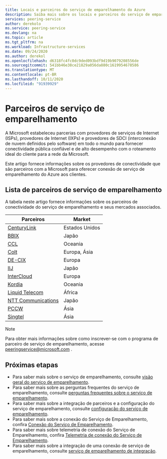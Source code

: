 ```yaml
---
title: Locais e parceiros do serviço de emparelhamento do Azure
description: Saiba mais sobre os locais e parceiros do serviço de emparelhamento do Azure
services: peering-service
author: derekolo
ms.service: peering-service
ms.devlang: na
ms.topic: article
ms.tgt_pltfrm: na
ms.workload: Infrastructure-services
ms.date: 09/24/2020
ms.author: derekol
ms.openlocfilehash: d6318fc4fc0dc9ded093bdf9d19b9079208556de
ms.sourcegitcommit: 541bb46e38ce21829a056da880c1619954678586
ms.translationtype: MT
ms.contentlocale: pt-BR
ms.lasthandoff: 10/11/2020
ms.locfileid: "91939929"
---
```

# <a name="peering-service-partners"></a>Parceiros de serviço de emparelhamento

A Microsoft estabeleceu parcerias com provedores de serviços de Internet (ISPs), provedores de Internet (IXPs) e provedores de SDCI (interconexão de nuvem definidos pelo software) em todo o mundo para fornecer conectividade pública confiável e de alto desempenho com o roteamento ideal do cliente para a rede da Microsoft.

Este artigo fornece informações sobre os provedores de conectividade que são parceiros com a Microsoft para oferecer conexão de serviço de emparelhamento do Azure aos clientes.


## <a name="peering-service-partners-list"></a>Lista de parceiros de serviço de emparelhamento

A tabela neste artigo fornece informações sobre os parceiros de conectividade do serviço de emparelhamento e seus mercados associados.

| **Parceiros** | **Market**|
|-----------|---------|
| [CenturyLink](https://www.ctl.io/microsoft-azure-peering-services/) |Estados Unidos|
| [BBIX](https://www.bbix.net/en/service/) |Japão |
| [CCL](https://concepts.co.nz/news/general-news/) |Oceania |
| [Colt](https://www.colt.net/why-colt/strategic-alliances/microsoft-partnership/)|Europa, Ásia|
| [DE-CIX](https://www.de-cix.net/microsoft)|Europa |
| [IIJ](https://www.iij.ad.jp/en/) | Japão |
| [InterCloud](https://intercloud.com/microsoft-saas-applications/)|Europa  |
| [Kordia](https://www.kordia.co.nz/cloudconnect) |Oceania  |
| [Liquid Telecom](https://liquidcloud.africa/) | África  |
| [NTT Communications](https://www.ntt.com/en/services/network/software-defined-network.html) | Japão |
| [PCCW](https://www.pccwglobal.com/en/enterprise/products/network/ep-global-internet-access) |Ásia |
| [Singtel](https://www.singtel.com/business/campaign/singnet-cloud-connect-microsoft-direct) |Ásia |

> [!NOTE]
>Para obter mais informações sobre como inscrever-se com o programa de parceiro de serviço de emparelhamento, acesse peeringservice@microsoft.com .
>

## <a name="next-steps"></a>Próximas etapas

- Para saber mais sobre o serviço de emparelhamento, consulte [visão geral do serviço de emparelhamento](about.md).
- Para saber mais sobre as perguntas frequentes do serviço de emparelhamento, consulte [perguntas frequentes sobre o serviço de emparelhamento](faq.md).
- Para saber mais sobre a integração de parceiros e a configuração do serviço de emparelhamento, consulte [configuração do serviço de emparelhamento](connection.md).
- Para saber mais sobre a conexão do Serviço de Emparelhamento, confira [Conexão do Serviço de Emparelhamento](connection.md).
- Para saber mais sobre telemetria de conexão do Serviço de Emparelhamento, confira [Telemetria de conexão do Serviço de Emparelhamento](connection-telemetry.md).
- Para saber mais sobre a integração de uma conexão de serviço de emparelhamento, consulte [serviço de emparelhamento de integração](onboarding-model.md).

